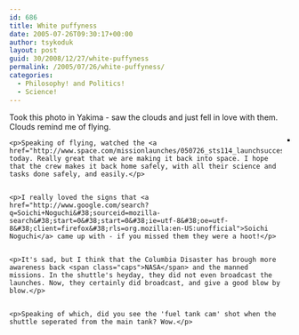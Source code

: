 ```yaml
---
id: 686
title: White puffyness
date: 2005-07-26T09:30:17+00:00
author: tsykoduk
layout: post
guid: 30/2008/12/27/white-puffyness
permalink: /2005/07/26/white-puffyness/
categories:
  - Philosophy! and Politics!
  - Science!
---
```

<p>Took this photo in Yakima - saw the clouds and just fell in love with them. Clouds remind me of flying.<div style="float: right; margin-left: 10px; margin-bottom: 10px;"><a href="http://www.flickr.com/photos/tsykoduk/27247165/" title="photo sharing"><img src="http://photos22.flickr.com/27247165_633f0c97ea_m.jpg" alt="" style="border: solid 2px #000000;" /></a></div></p>


	<p>Speaking of flying, watched the <a href="http://www.space.com/missionlaunches/050726_sts114_launchsuccess.html">Shuttle</a> today. Really great that we are making it back into space. I hope that the crew makes it back home safely, with all their science and tasks done safely, and easily.</p>


	<p>I really loved the signs that <a href="http://www.google.com/search?q=Soichi+Noguchi&#38;sourceid=mozilla-search&#38;start=0&#38;start=0&#38;ie=utf-8&#38;oe=utf-8&#38;client=firefox&#38;rls=org.mozilla:en-US:unofficial">Soichi Noguchi</a> came up with - if you missed them they were a hoot!</p>


	<p>It's sad, but I think that the Columbia Disaster has brough more awareness back <span class="caps">NASA</span> and the manned missions. In the shuttle's heyday, they did not even broadcast the launches. Now, they certainly did broadcast, and give a good blow by blow.</p>


	<p>Speaking of which, did you see the 'fuel tank cam' shot when the shuttle seperated from the main tank? Wow.</p>